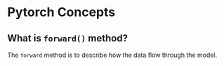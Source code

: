# Pytorch Concepts 

## What is `forward()` method?

The `forward` method is to describe how the data flow through the model.